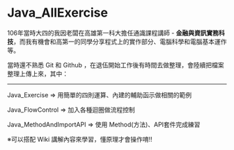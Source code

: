 
# Java_AllExercise

106年當時大四的我因老闆在高雄第一科大擔任通識課程講師 - **金融與資訊實務科技**，而我有機會和高第一的同學分享程式上的實作部分、電腦科學和電腦基本運作等。  
  
當時還不熟悉 Git 和 Github ，在退伍開始工作後有時間去做整理，會陸續把檔案整理上傳上來，其中：
***

Java_Exercise => 用簡單的四則運算、內建的輔助函示做相關的範例

Java_FlowControl => 加入各種迴圈做流程控制

Java_MethodAndImportAPI => 使用 Method(方法)、API套件完成練習

※可以搭配 Wiki 講解內容來學習，懂原理才會操作唷!!